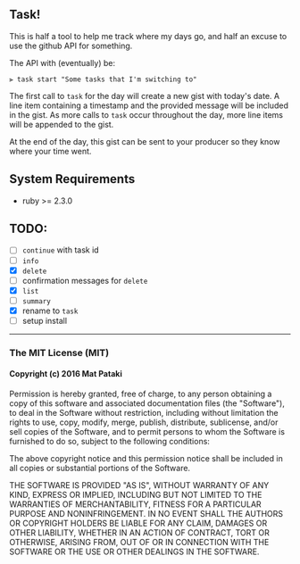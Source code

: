 ## Task!

This is half a tool to help me track where my days go, and half an excuse to use the github API for something.

The API with (eventually) be:
```shell
⫸ task start "Some tasks that I'm switching to"
```
The first call to `task` for the day will create a new gist with today's date. A line item containing a timestamp and the provided message will be included in the gist. As more calls to `task` occur throughout the day, more line items will be appended to the gist.

At the end of the day, this gist can be sent to your producer so they know where your time went.

## System Requirements

- ruby >= 2.3.0

## TODO:

- [ ] `continue` with task id
- [ ] `info`
- [x] `delete`
- [ ] confirmation messages for `delete`
- [x] `list`
- [ ] `summary`
- [x] rename to `task`
- [ ] setup install

--------------------

### The MIT License (MIT)
#### Copyright (c) 2016 Mat Pataki

Permission is hereby granted, free of charge, to any person obtaining a copy of this software and associated documentation files (the "Software"), to deal in the Software without restriction, including without limitation the rights to use, copy, modify, merge, publish, distribute, sublicense, and/or sell copies of the Software, and to permit persons to whom the Software is furnished to do so, subject to the following conditions:

The above copyright notice and this permission notice shall be included in all copies or substantial portions of the Software.

THE SOFTWARE IS PROVIDED "AS IS", WITHOUT WARRANTY OF ANY KIND, EXPRESS OR IMPLIED, INCLUDING BUT NOT LIMITED TO THE WARRANTIES OF MERCHANTABILITY, FITNESS FOR A PARTICULAR PURPOSE AND NONINFRINGEMENT. IN NO EVENT SHALL THE AUTHORS OR COPYRIGHT HOLDERS BE LIABLE FOR ANY CLAIM, DAMAGES OR OTHER LIABILITY, WHETHER IN AN ACTION OF CONTRACT, TORT OR OTHERWISE, ARISING FROM, OUT OF OR IN CONNECTION WITH THE SOFTWARE OR THE USE OR OTHER DEALINGS IN THE SOFTWARE.
